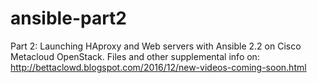 # ansible-part2

Part 2: Launching HAproxy  and Web servers with Ansible 2.2 on Cisco Metacloud OpenStack.
Files and other supplemental info on:
http://bettaclowd.blogspot.com/2016/12/new-videos-coming-soon.html
